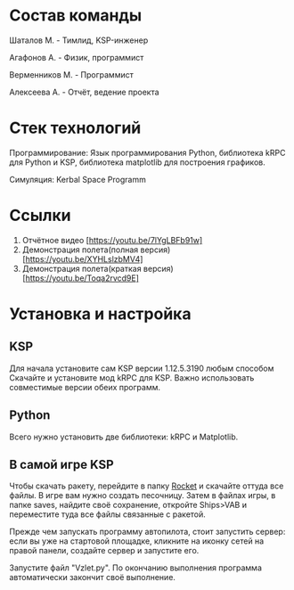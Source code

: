 # Состав команды 
Шаталов М. - Тимлид, KSP-инженер

Агафонов А. - Физик, программист

Верменников М. - Программист

Алексеева А. - Отчёт, ведение проекта


# Стек технологий
Программирование: Язык программирования Python, библиотека kRPC для Python и KSP, библиотека matplotlib для построения графиков.

Симуляция: Kerbal Space Programm

# Ссылки
1. Отчётное видео [https://youtu.be/7lYgLBFb91w]
2. Демонстрация полета(полная версия) [https://youtu.be/XYHLslzbMV4]
3. Демонстрация полета(краткая версия) [https://youtu.be/Toqa2rvcd9E]

# Установка и настройка
## KSP
Для начала установите сам KSP версии 1.12.5.3190 любым способом
Скачайте и установите мод kRPC для KSP. Важно использовать совместимые версии обеих программ.


## Python
Всего нужно установить две библиотеки: kRPC и Matplotlib.

## В самой игре KSP
Чтобы скачать ракету, перейдите в папку [Rocket](Rocket) и скачайте оттуда все файлы. В игре вам нужно создать песочницу. Затем в файлах игры, в папке saves, найдите своё сохранение, откройте Ships>VAB и переместите туда все файлы связанные с ракетой.

Прежде чем запускать программу автопилота, стоит запустить сервер: если вы уже на стартовой площадке, кликните на иконку сетей на правой панели, создайте сервер и запустите его.

Запустите файл "Vzlet.py". По окончанию выполнения программа автоматически закончит своё выполнение.
